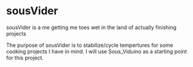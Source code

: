 # sousVider

sousVider is a me getting me toes wet in the land of actually finishing projects

The purpose of sousVider is to stabilize/cycle tempertures for some cooking projects I have in mind. I will use Sous_Viduino as a starting point for this project.
